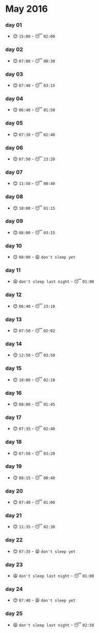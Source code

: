 # May 2016

### day 01
- :blush: `15:00` - :sleeping: `02:00`

### day 02
- :blush: `07:00` - :sleeping: `00:30`

### day 03
- :blush: `07:40` - :sleeping: `03:15`

### day 04
- :blush: `06:40` - :sleeping: `01:50`

### day 05
- :blush: `07:30` - :sleeping: `02:40`

### day 06
- :blush: `07:50` - :sleeping: `23:20`

### day 07
- :blush: `11:50` - :sleeping: `00:40`

### day 08
- :blush: `10:00` - :sleeping: `01:15`

### day 09
- :blush: `08:00` - :sleeping: `03:15`

### day 10
- :blush: `08:00` - :tired_face: `don't sleep yet`

### day 11
- :tired_face: `don't sleep last night` - :sleeping: `01:00`

### day 12
- :blush: `06:40` - :sleeping: `23:10`

### day 13
- :blush: `07:50` - :sleeping: `02:02`

### day 14
- :blush: `12:50` - :sleeping: `03:50`

### day 15
- :blush: `10:00` - :sleeping: `02:10`

### day 16
- :blush: `08:00` - :sleeping: `01:45`

### day 17
- :blush: `07:35` - :sleeping: `02:40`

### day 18
- :blush: `07:50` - :sleeping: `03:20`

### day 19
- :blush: `08:15` - :sleeping: `00:40`

### day 20
- :blush: `07:40` - :sleeping: `01:00`

### day 21
- :blush: `11:35` - :sleeping: `02:30`

### day 22
- :blush: `07:35` - :tired_face: `don't sleep yet`

### day 23
- :tired_face: `don't sleep last night` - :sleeping: `01:00`

### day 24
- :blush: `07:40` - :tired_face: `don't sleep yet`

### day 25
- :tired_face: `don't sleep last night` - :sleeping: `02:50`
